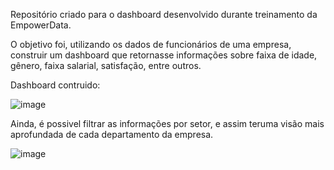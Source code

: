 Repositório criado para o dashboard desenvolvido durante treinamento da EmpowerData.

O objetivo foi, utilizando os dados de funcionários de uma empresa, construir um dashboard que retornasse informações sobre faixa de idade, gênero, faixa salarial, satisfação, entre outros.

Dashboard contruido: 

![image](https://user-images.githubusercontent.com/86981990/192828169-1ed3ac21-7b7e-4e47-b220-97a82412001f.png)

Ainda, é possivel filtrar as informações por setor, e assim teruma visão mais aprofundada de cada departamento da empresa. 

![image](https://user-images.githubusercontent.com/86981990/192828247-25310e0c-98f1-428f-a50c-fca27fc6010b.png)

